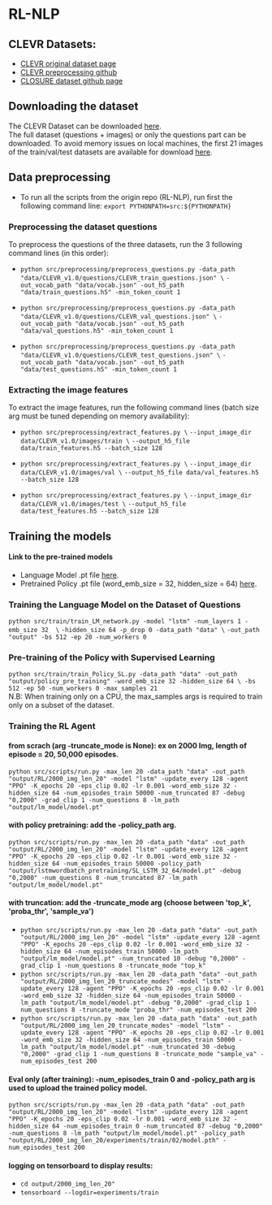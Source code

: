 # RL-NLP

## CLEVR Datasets: 
* [CLEVR original dataset page](https://cs.stanford.edu/people/jcjohns/clevr/)
* [CLEVR preprocessing github](https://github.com/facebookresearch/clevr-iep/blob/master/TRAINING.md)
* [CLOSURE dataset github page](https://github.com/rizar/CLOSURE)

## Downloading the dataset
The CLEVR Dataset can be downloaded [here](https://cs.stanford.edu/people/jcjohns/clevr/).   
The full dataset (questions + images) or only the questions part can be downloaded. 
To avoid memory issues on local machines, the first 21 images of the train/val/test datasets are available for download [here](https://drive.google.com/drive/folders/1OEy8Dfq2mO-vAiL9hFO1E_HbqC0wX4WB?usp=sharing).

## Data preprocessing
* To run all the scripts from the origin repo (RL-NLP), run first the following command line: `export PYTHONPATH=src:${PYTHONPATH}`

### Preprocessing the dataset questions
To preprocess the questions of the three datasets, run the 3 following command lines (in this order): 

* `python src/preprocessing/preprocess_questions.py -data_path "data/CLEVR_v1.0/questions/CLEVR_train_questions.json" \`
`-out_vocab_path "data/vocab.json" -out_h5_path "data/train_questions.h5" -min_token_count 1`

* `python src/preprocessing/preprocess_questions.py -data_path "data/CLEVR_v1.0/questions/CLEVR_val_questions.json" \`
`-out_vocab_path "data/vocab.json" -out_h5_path "data/val_questions.h5" -min_token_count 1`

* `python src/preprocessing/preprocess_questions.py -data_path "data/CLEVR_v1.0/questions/CLEVR_test_questions.json" \`
`-out_vocab_path "data/vocab.json" -out_h5_path "data/test_questions.h5" -min_token_count 1`

### Extracting the image features
To extract the image features, run the following command lines (batch size arg must be tuned depending on memory availability): 
* `python src/preprocessing/extract_features.py \`
  `--input_image_dir data/CLEVR_v1.0/images/train \`
  `--output_h5_file data/train_features.h5 --batch_size 128`

* `python src/preprocessing/extract_features.py \`
  `--input_image_dir data/CLEVR_v1.0/images/val \`
  `--output_h5_file data/val_features.h5 --batch_size 128`

* `python src/preprocessing/extract_features.py \`
  `--input_image_dir data/CLEVR_v1.0/images/test \`
  `--output_h5_file data/test_features.h5 --batch_size 128`

## Training the models 
#### Link to the pre-trained models 
* Language Model .pt file [here](https://drive.google.com/drive/folders/1zRT4EF8xNmilzZMYysyhCj73oQKvBLsX?usp=sharing). 
* Pretrained Policy .pt file (word_emb_size = 32, hidden_size = 64) [here](https://drive.google.com/file/d/1m_pXVQwQ41jgDUwuBvRHJ1U-GLqKRd3N/view?usp=sharing). 
### Training the Language Model on the Dataset of Questions
`python src/train/train_LM_network.py -model "lstm" -num_layers 1 -emb_size 32  \`
`-hidden_size 64 -p_drop 0 -data_path "data" \`
`-out_path "output" -bs 512 -ep 20 -num_workers 0`

### Pre-training of the Policy with Supervised Learning 
`python src/train/train_Policy_SL.py -data_path "data" -out_path "output/policy_pre_training" -word_emb_size 32 -hidden_size 64 \
 -bs 512 -ep 50 -num_workers 0 -max_samples 21`  
 N.B: When training only on a CPU, the max_samples args is required to train only on a subset of the dataset. 
 
### Training the RL Agent 
#### from scrach (arg -truncate_mode is None): ex on 2000 Img, length of episode = 20, 50,000 episodes. 
`python src/scripts/run.py -max_len 20 -data_path "data" -out_path "output/RL/2000_img_len_20" -model "lstm" -update_every 128 -agent "PPO" -K_epochs 20 -eps_clip 0.02 -lr 0.001 -word_emb_size 32 -hidden_size 64 -num_episodes_train 50000 -num_truncated 87 -debug "0,2000" -grad_clip 1 -num_questions 8 -lm_path "output/lm_model/model.pt"`
#### with policy pretraining: add the -policy_path arg. 
`python src/scripts/run.py -max_len 20 -data_path "data" -out_path "output/RL/2000_img_len_20" -model "lstm" -update_every 128 -agent "PPO" -K_epochs 20 -eps_clip 0.02 -lr 0.001 -word_emb_size 32 -hidden_size 64 -num_episodes_train 50000 -policy_path "output/lstmwordbatch_pretraining/SL_LSTM_32_64/model.pt" -debug "0,2000" -num_questions 8 -num_truncated 87 -lm_path "output/lm_model/model.pt"`
#### with truncation: add the -truncate_mode arg (choose between 'top_k', 'proba_thr', 'sample_va')
* `python src/scripts/run.py -max_len 20 -data_path "data" -out_path "output/RL/2000_img_len_20" -model "lstm" -update_every 128 -agent "PPO" -K_epochs 20 -eps_clip 0.02 -lr 0.001 -word_emb_size 32 -hidden_size 64 -num_episodes_train 50000 -lm_path "output/lm_model/model.pt" -num_truncated 10 -debug "0,2000" -grad_clip 1 -num_questions 8 -truncate_mode "top_k"`
* `python src/scripts/run.py -max_len 20 -data_path "data" -out_path "output/RL/2000_img_len_20_truncate_modes" -model "lstm" -update_every 128 -agent "PPO" -K_epochs 20 -eps_clip 0.02 -lr 0.001 -word_emb_size 32 -hidden_size 64 -num_episodes_train 50000 -lm_path "output/lm_model/model.pt" -debug "0,2000" -grad_clip 1 -num_questions 8 -truncate_mode "proba_thr" -num_episodes_test 200`
* `python src/scripts/run.py -max_len 20 -data_path "data" -out_path "output/RL/2000_img_len_20_truncate_modes" -model "lstm" -update_every 128 -agent "PPO" -K_epochs 20 -eps_clip 0.02 -lr 0.001 -word_emb_size 32 -hidden_size 64 -num_episodes_train 50000 -lm_path "output/lm_model/model.pt" -num_truncated 30 -debug "0,2000" -grad_clip 1 -num_questions 8 -truncate_mode "sample_va" -num_episodes_test 200`
#### Eval only (after training): -num_episodes_train 0 and -policy_path arg is used to upload the trained policy model. 
`python src/scripts/run.py -max_len 20 -data_path "data" -out_path "output/RL/2000_img_len_20" -model "lstm" -update_every 128 -agent "PPO" -K_epochs 20 -eps_clip 0.02 -lr 0.001 -word_emb_size 32 -hidden_size 64 -num_episodes_train 0 -num_truncated 87 -debug "0,2000" -num_questions 8 -lm_path "output/lm_model/model.pt" -policy_path "output/RL/2000_img_len_20/experiments/train/02/model.pth" -num_episodes_test 200`

#### logging on tensorboard to display results: 
* `cd output/2000_img_len_20"`
* `tensorboard --logdir=experiments/train`
